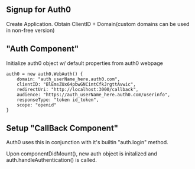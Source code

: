 ## Signup for Auth0

Create Application. Obtain ClientID + Domain(custom domains can be used in non-free version)

## "Auth Component"

Initialize auth0 object w/ default properties from auth0 webpage

```
auth0 = new auth0.WebAuth() {
    domain: "auth_userName_here.auth0.com",
    clientID: "BlEmsZUx64pbwGNCintCfkJrgttAvwic",
    redirectUri: "http://localhost:3000/callback",
    audience: "https://auth_userName_here.auth0.com/userinfo",
    responseType: "token id_token",
    scope: "openid"
}
```

## Setup "CallBack Component"

Auth0 uses this in conjunction with it's builtin "auth.login" method.

Upon componentDidMount(), new auth object is initalized and auth.handleAuthentication() is called.
